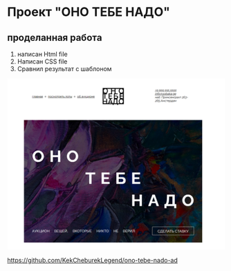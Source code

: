 # Проект "ОНО ТЕБЕ НАДО"
## проделанная работа 
1. написан Html file
2. Написан CSS file
3. Сравнил результат с шаблоном

![alt text](image.png)

https://github.com/KekCheburekLegend/ono-tebe-nado-ad